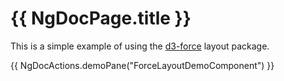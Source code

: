 # {{ NgDocPage.title }}

This is a simple example of using the [d3-force](https://github.com/d3/d3-force) layout package.

{{ NgDocActions.demoPane("ForceLayoutDemoComponent") }}
